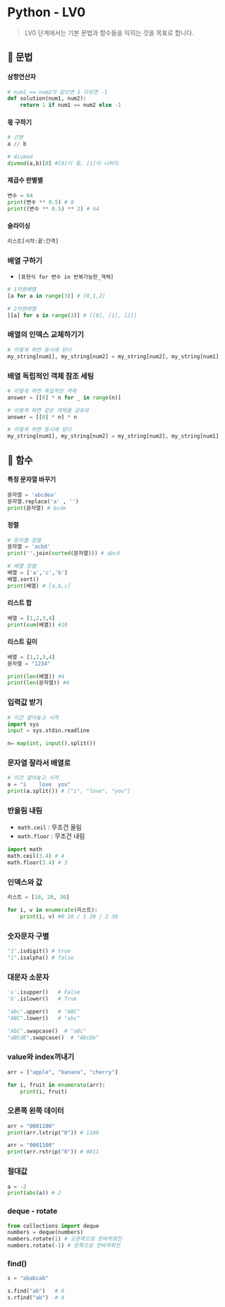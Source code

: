 # Python - LV0

> LV0 단계에서는 기본 문법과 함수들을 익히는 것을 목표로 합니다.

## 📝 문법

#### 삼항연산자

```python
# num1 == num2가 같으면 1 다르면 -1
def solution(num1, num2):
    return 1 if num1 == num2 else -1
```

#### 몫 구하기

```python
# 근본
a // b

# divmod
divmod(a,b)[0] #[0]이 몫, [1]이 나머지
```

#### 제곱수 판별별

```python
변수 = 64
print(변수 ** 0.5) # 8
print((변수 ** 0.5) ** 2) # 64
```

#### 슬라이싱

```python
리스트[시작:끝:간격]
```

### 배열 구하기

- `[표현식 for 변수 in 반복가능한_객체]`

```python
# 1차원배열
[a for a in range(3)] # [0,1,2]

# 2차원배열
[[a] for a in range(3)] # [[0], [1], [2]]
```

### 배열의 인덱스 교체하기기

```python
# 이렇게 하면 동시에 된다
my_string[num1], my_string[num2] = my_string[num2], my_string[num1]
```

### 배열 독립적인 객체 참조 세팅

```python
# 이렇게 하면 독립적인 객체
answer = [[0] * n for _ in range(n)]

# 이렇게 하면 같은 객체를 공유유
answer = [[0] * n] * n
```

```python
# 이렇게 하면 동시에 된다
my_string[num1], my_string[num2] = my_string[num2], my_string[num1]
```

## 📝 함수

#### 특정 문자열 바꾸기

```python
문자열 = 'abcdea'
문자열.replace('a' , '')
print(문자열) # bcde
```

#### 정렬

```python
# 문자열 정렬
문자열 = 'acbd'
print(''.join(sorted(문자열))) # abcd

# 배열 정렬
배열 = ['a','c','b']
배열.sort()
print(배열) # [a,b,c]
```

#### 리스트 합

```python
배열 = [1,2,3,4]
print(sum(배열)) #10
```

#### 리스트 길이

```python
배열 = [1,2,3,4]
문자열 = "1234"

print(len(배열)) #4
print(len(문자열)) #4
```

### 입력값 받기

```python
# 이건 깔아놓고 시작
import sys
input = sys.stdin.readline

n= map(int, input().split())
```

### 문자열 잘라서 배열로

```python
# 이건 깔아놓고 시작
a = "i    love  you"
print(a.split()) # ["i", "love", "you"]
```

### 반올림 내림

- `math.ceil` : 무조건 올림
- `math.floor` : 무조건 내림

```python
import math
math.ceil(3.4) # 4
math.floor(3.4) # 3
```

### 인덱스와 값

```python
리스트 = [10, 20, 30]

for i, v in enumerate(리스트):
    print(i, v) #0 10 / 1 20 / 2 30
```

### 숫자문자 구별

```python
"1".isdigit() # true
"1".isalpha() # false
```

### 대문자 소문자

```python
'a'.isupper()   # False
'b'.islower()   # True

"abc".upper()   # "ABC"
"ABC".lower()   # "abc"

"AbC".swapcase()  # "aBc"
"aBCdE".swapcase()  # "AbcDe"
```

### value와 index꺼내기

```python
arr = ["apple", "banana", "cherry"]

for i, fruit in enumerate(arr):
    print(i, fruit)

```

### 오른쪽 왼쪽 데이터

```python
arr = "0001100"
print(arr.lstrip("0")) # 1100

arr = "0001100"
print(arr.rstrip("0")) # 0011
```

### 절대값

```python
a = -2
print(abs(a)) # 2
```

### deque - rotate

```python
from collections import deque
numbers = deque(numbers)
numbers.rotate(1) # 오른쪽으로 한바퀴회전
numbers.rotate(-1) # 왼쪽으로 한바퀴회전
```

### find()

```python
s = "ababcab"

s.find("ab")   # 0
s.rfind("ab")  # 4
```
